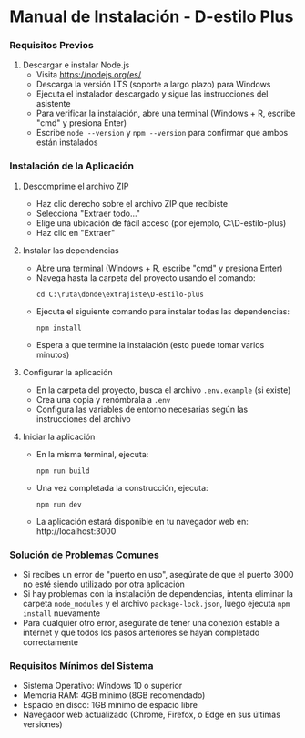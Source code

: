 # Manual de Instalación - D-estilo Plus

### Requisitos Previos
1. Descargar e instalar Node.js
   - Visita https://nodejs.org/es/
   - Descarga la versión LTS (soporte a largo plazo) para Windows
   - Ejecuta el instalador descargado y sigue las instrucciones del asistente
   - Para verificar la instalación, abre una terminal (Windows + R, escribe "cmd" y presiona Enter)
   - Escribe `node --version` y `npm --version` para confirmar que ambos están instalados

### Instalación de la Aplicación
1. Descomprime el archivo ZIP
   - Haz clic derecho sobre el archivo ZIP que recibiste
   - Selecciona "Extraer todo..."
   - Elige una ubicación de fácil acceso (por ejemplo, C:\D-estilo-plus)
   - Haz clic en "Extraer"

2. Instalar las dependencias
   - Abre una terminal (Windows + R, escribe "cmd" y presiona Enter)
   - Navega hasta la carpeta del proyecto usando el comando:
     ```
     cd C:\ruta\donde\extrajiste\D-estilo-plus
     ```
   - Ejecuta el siguiente comando para instalar todas las dependencias:
     ```
     npm install
     ```
   - Espera a que termine la instalación (esto puede tomar varios minutos)

3. Configurar la aplicación
   - En la carpeta del proyecto, busca el archivo `.env.example` (si existe)
   - Crea una copia y renómbrala a `.env`
   - Configura las variables de entorno necesarias según las instrucciones del archivo

4. Iniciar la aplicación
   - En la misma terminal, ejecuta:
     ```
     npm run build
     ```
   - Una vez completada la construcción, ejecuta:
     ```
     npm run dev
     ```
   - La aplicación estará disponible en tu navegador web en: http://localhost:3000

### Solución de Problemas Comunes
- Si recibes un error de "puerto en uso", asegúrate de que el puerto 3000 no esté siendo utilizado por otra aplicación
- Si hay problemas con la instalación de dependencias, intenta eliminar la carpeta `node_modules` y el archivo `package-lock.json`, luego ejecuta `npm install` nuevamente
- Para cualquier otro error, asegúrate de tener una conexión estable a internet y que todos los pasos anteriores se hayan completado correctamente

### Requisitos Mínimos del Sistema
- Sistema Operativo: Windows 10 o superior
- Memoria RAM: 4GB mínimo (8GB recomendado)
- Espacio en disco: 1GB mínimo de espacio libre
- Navegador web actualizado (Chrome, Firefox, o Edge en sus últimas versiones)
